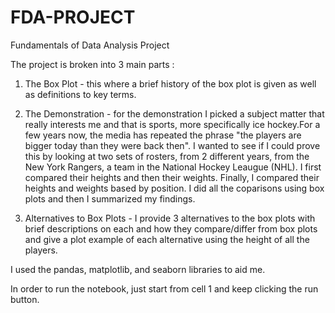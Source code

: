 # FDA-PROJECT
Fundamentals of Data Analysis Project


The project is broken into 3 main parts :
1. The Box Plot -  this where a brief history of the box plot is given as well as definitions to key terms.

2. The Demonstration - for the demonstration I picked a subject matter that really interests me and that is sports, more specifically ice hockey.For a few years now, the media has repeated the phrase "the players are bigger today than they were back then". I wanted to see if I could prove this by looking at two sets of rosters, from 2 different years, from the New York Rangers, a team in the National Hockey Leaugue (NHL). I first compared their heights and then their weights. Finally, I compared their heights and weights based by position.
I did all the coparisons using box plots and then I summarized my findings.

3. Alternatives to Box Plots -  I provide 3 alternatives to the box plots with brief descriptions on each and how they compare/differ from box plots and give a plot example of each alternative using the height of all the players.

I used the pandas, matplotlib, and seaborn libraries to aid me.

In order to run the notebook, just start from cell 1 and keep clicking the run button.
